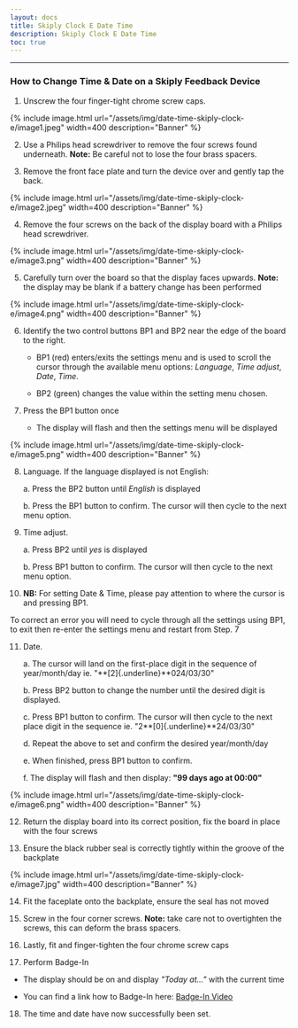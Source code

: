 ```yaml
---    
layout: docs    
title: Skiply Clock E Date Time    
description: Skiply Clock E Date Time    
toc: true    
---    
```

---------------------------------------    
### How to Change Time & Date on a Skiply Feedback Device 

1.  Unscrew the four finger-tight chrome screw caps.

   {% include image.html url="/assets/img/date-time-skiply-clock-e/image1.jpeg" width=400 description="Banner" %}

2.  Use a Philips head screwdriver to remove the four screws found underneath. **Note:** Be careful not to lose the four brass spacers.

3.  Remove the front face plate and turn the device over and gently tap the back.

   {% include image.html url="/assets/img/date-time-skiply-clock-e/image2.jpeg" width=400 description="Banner" %} 

4.  Remove the four screws on the back of the display board with a Philips head screwdriver.

   {% include image.html url="/assets/img/date-time-skiply-clock-e/image3.png" width=400 description="Banner" %} 

5.  Carefully turn over the board so that the display faces upwards. **Note:** the display may be blank if a battery change has been performed

   {% include image.html url="/assets/img/date-time-skiply-clock-e/image4.png" width=400 description="Banner" %} 

6.  Identify the two control buttons BP1 and BP2 near the edge of the board to the right.

    -   BP1 (red) enters/exits the settings menu and is used to scroll the cursor through the available menu options: *Language*, *Time adjust*, *Date*, *Time*.

    -   BP2 (green) changes the value within the setting menu chosen.

7.  Press the BP1 button once

    -   The display will flash and then the settings menu will be displayed

   {% include image.html url="/assets/img/date-time-skiply-clock-e/image5.png" width=400 description="Banner" %} 

8.  Language. If the language displayed is not English:

    a.  Press the BP2 button until *English* is displayed

    b.  Press the BP1 button to confirm. The cursor will then cycle to the
        next menu option.


9.  Time adjust.

    a.  Press BP2 until *yes* is displayed

    b.  Press BP1 button to confirm. The cursor will then cycle to the
        next menu option.

10. **NB:** For setting Date & Time, please pay attention to where the
    cursor is and pressing BP1.

To correct an error you will need to cycle through all the settings
using BP1, to exit then re-enter the settings menu and restart from
Step. 7

11. Date.

    a.  The cursor will land on the first-place digit in the sequence of
        year/month/day ie. "**[2]{.underline}**024/03/30"

    b.  Press BP2 button to change the number until the desired digit is
        displayed.

    c.  Press BP1 button to confirm. The cursor will then cycle to the next
        place digit in the sequence ie. "2**[0]{.underline}**24/03/30"

    d.  Repeat the above to set and confirm the desired year/month/day

    e.  When finished, press BP1 button to confirm.

    f.  The display will flash and then display: **"99 days ago at 00:00"**

   {% include image.html url="/assets/img/date-time-skiply-clock-e/image6.png" width=400 description="Banner" %} 

12. Return the display board into its correct position, fix the board in
    place with the four screws

13. Ensure the black rubber seal is correctly tightly within the groove
    of the backplate

   {% include image.html url="/assets/img/date-time-skiply-clock-e/image7.jpg" width=400 description="Banner" %} 

14. Fit the faceplate onto the backplate, ensure the seal has not moved

15. Screw in the four corner screws. **Note:** take care not to
    overtighten the screws, this can deform the brass spacers.

16. Lastly, fit and finger-tighten the four chrome screw caps

17. Perform Badge-In

-   The display should be on and display *"Today at..."* with the
    current time

-   You can find a link how to Badge-In here: [Badge-In Video](https://microsharerootoutlook.sharepoint.com/:v:/s/Delivery/EYxjuFf4gZVLjc7okARqipkBrk6zKUqDFjvPCMMc4mgTew?e=Wg1fnW&nav=eyJyZWZlcnJhbEluZm8iOnsicmVmZXJyYWxBcHAiOiJTdHJlYW1XZWJBcHAiLCJyZWZlcnJhbFZpZXciOiJTaGFyZURpYWxvZy1MaW5rIiwicmVmZXJyYWxBcHBQbGF0Zm9ybSI6IldlYiIsInJlZmVycmFsTW9kZSI6InZpZXcifX0%3D)

18. The time and date have now successfully been set.